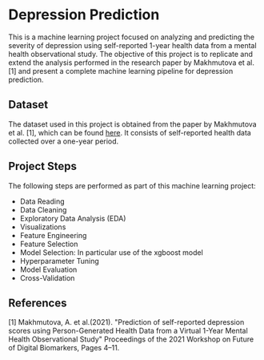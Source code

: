 # Depression Prediction

This is a machine learning project focused on analyzing and predicting the severity of depression using self-reported 1-year health data from a mental health observational study. The objective of this project is to replicate and extend the analysis performed in the research paper by Makhmutova et al. [1] and present a complete machine learning pipeline for depression prediction.

## Dataset

The dataset used in this project is obtained from the paper by Makhmutova et al. [1], which can be found [here](https://github.com/jloayza10/Depression_prediction/blob/master/data/raw/makhmutova2021.pdf). It consists of self-reported health data collected over a one-year period.

## Project Steps

The following steps are performed as part of this machine learning project:

- Data Reading
- Data Cleaning
- Exploratory Data Analysis (EDA)
- Visualizations
- Feature Engineering
- Feature Selection
- Model Selection: In particular use of the xgboost model
- Hyperparameter Tuning
- Model Evaluation
- Cross-Validation

## References

[1] Makhmutova, A. et al.(2021). "Prediction of self-reported depression scores using Person-Generated Health Data from a Virtual 1-Year Mental Health Observational Study"  Proceedings of the 2021 Workshop on Future of Digital Biomarkers, Pages 4–11.
